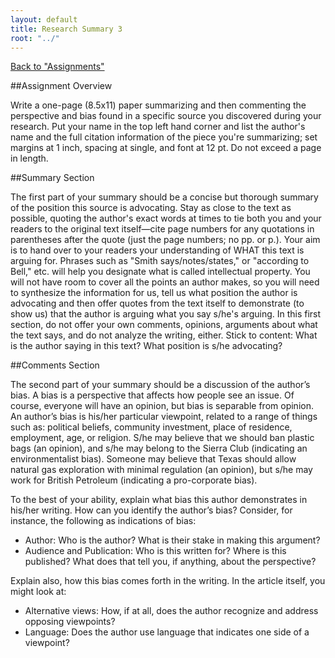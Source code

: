 ```yaml
---
layout: default
title: Research Summary 3
root: "../"
---
```

[Back to "Assignments"](index.html)

##Assignment Overview

Write a one-page (8.5x11) paper summarizing and then commenting the perspective and bias found in a specific source you discovered during your research. Put your name in the top left hand corner and list the author's name and the full citation information of the piece you're summarizing; set margins at 1 inch, spacing at single, and font at 12 pt.  Do not exceed a page in length. 

##Summary Section

The first part of your summary should be a concise but thorough summary of the position this source is advocating. Stay as close to the text as possible, quoting the author's exact words at times to tie both you and your readers to the original text itself—cite page numbers for any quotations in parentheses after the quote (just the page numbers; no pp. or p.). Your aim is to hand over to your readers your understanding of WHAT this text is arguing for. Phrases such as "Smith says/notes/states," or "according to Bell," etc. will help you designate what is called intellectual property. You will not have room to cover all the points an author makes, so you will need to synthesize the information for us, tell us what position the author is advocating and then offer quotes from the text itself to demonstrate (to show us) that the author is arguing what you say s/he's arguing. In this first section, do not offer your own comments, opinions, arguments about what the text says, and do not analyze the writing, either. Stick to content: What is the author saying in this text? What position is s/he advocating?

##Comments Section

The second part of your summary should be a discussion of the author’s bias.  A bias is a perspective that affects how people see an issue.  Of course, everyone will have an opinion, but bias is separable from opinion.  An author’s bias is his/her particular viewpoint, related to a range of things such as: political beliefs, community investment, place of residence, employment, age, or religion.  S/he may believe that we should ban plastic bags (an opinion), and s/he may belong to the Sierra Club (indicating an environmentalist bias).  Someone may believe that Texas should allow natural gas exploration with minimal regulation (an opinion), but s/he may work for British Petroleum (indicating a pro-corporate bias).  

To the best of your ability, explain what bias this author demonstrates in his/her writing. How can you identify the author’s bias?  Consider, for instance, the following as indications of bias:
* Author: Who is the author? What is their stake in making this argument?  
* Audience and Publication: Who is this written for? Where is this published? What does that tell you, if anything, about the perspective?  

Explain also, how this bias comes forth in the writing.  In the article itself, you might look at:
* Alternative views: How, if at all, does the author recognize and address opposing viewpoints?  
* Language: Does the author use language that indicates one side of a viewpoint?  
  









































